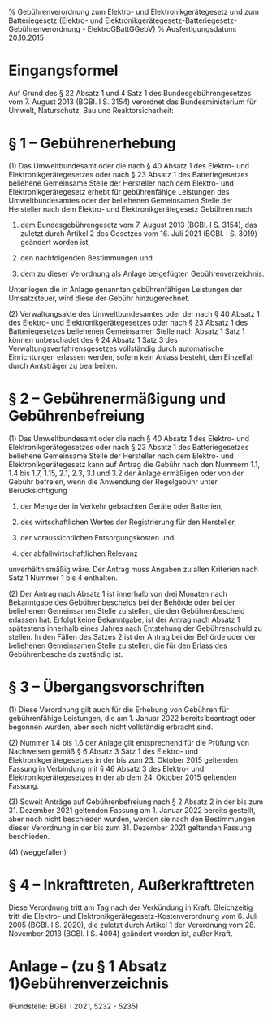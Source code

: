 % Gebührenverordnung zum Elektro- und Elektronikgerätegesetz und zum Batteriegesetz  (Elektro- und Elektronikgerätegesetz-Batteriegesetz-Gebührenverordnung - ElektroGBattGGebV)
% Ausfertigungsdatum: 20.10.2015
 
# Eingangsformel

Auf Grund des § 22 Absatz 1 und 4 Satz 1 des Bundesgebührengesetzes vom 7. August 2013 (BGBl. I S. 3154) verordnet das Bundesministerium für Umwelt, Naturschutz, Bau und Reaktorsicherheit:

# § 1 – Gebührenerhebung

(1) Das Umweltbundesamt oder die nach § 40 Absatz 1 des Elektro- und Elektronikgerätegesetzes oder nach § 23 Absatz 1 des Batteriegesetzes beliehene Gemeinsame Stelle der Hersteller nach dem Elektro- und Elektronikgerätegesetz erhebt für gebührenfähige Leistungen des Umweltbundesamtes oder der beliehenen Gemeinsamen Stelle der Hersteller nach dem Elektro- und Elektronikgerätegesetz Gebühren nach

1. dem Bundesgebührengesetz vom 7. August 2013 (BGBl. I S. 3154), das zuletzt durch Artikel 2 des Gesetzes vom 16. Juli 2021 (BGBl. I S. 3019) geändert worden ist,

2. den nachfolgenden Bestimmungen und

3. dem zu dieser Verordnung als Anlage beigefügten Gebührenverzeichnis.

Unterliegen die in Anlage genannten gebührenfähigen Leistungen der Umsatzsteuer, wird diese der Gebühr hinzugerechnet.

(2) Verwaltungsakte des Umweltbundesamtes oder der nach § 40 Absatz 1 des Elektro- und Elektronikgerätegesetzes oder nach § 23 Absatz 1 des Batteriegesetzes beliehenen Gemeinsamen Stelle nach Absatz 1 Satz 1 können unbeschadet des § 24 Absatz 1 Satz 3 des Verwaltungsverfahrensgesetzes vollständig durch automatische Einrichtungen erlassen werden, sofern kein Anlass besteht, den Einzelfall durch Amtsträger zu bearbeiten.

# § 2 – Gebührenermäßigung und Gebührenbefreiung

(1) Das Umweltbundesamt oder die nach § 40 Absatz 1 des Elektro- und Elektronikgerätegesetzes oder nach § 23 Absatz 1 des Batteriegesetzes beliehene Gemeinsame Stelle der Hersteller nach dem Elektro- und Elektronikgerätegesetz kann auf Antrag die Gebühr nach den Nummern 1.1, 1.4 bis 1.7, 1.15, 2.1, 2.3, 3.1 und 3.2 der Anlage ermäßigen oder von der Gebühr befreien, wenn die Anwendung der Regelgebühr unter Berücksichtigung

1. der Menge der in Verkehr gebrachten Geräte oder Batterien,

2. des wirtschaftlichen Wertes der Registrierung für den Hersteller,

3. der voraussichtlichen Entsorgungskosten und

4. der abfallwirtschaftlichen Relevanz

unverhältnismäßig wäre. Der Antrag muss Angaben zu allen Kriterien nach Satz 1 Nummer 1 bis 4 enthalten.

(2) Der Antrag nach Absatz 1 ist innerhalb von drei Monaten nach Bekanntgabe des Gebührenbescheids bei der Behörde oder bei der beliehenen Gemeinsamen Stelle zu stellen, die den Gebührenbescheid erlassen hat. Erfolgt keine Bekanntgabe, ist der Antrag nach Absatz 1 spätestens innerhalb eines Jahres nach Entstehung der Gebührenschuld zu stellen. In den Fällen des Satzes 2 ist der Antrag bei der Behörde oder der beliehenen Gemeinsamen Stelle zu stellen, die für den Erlass des Gebührenbescheids zuständig ist.

# § 3 – Übergangsvorschriften

(1) Diese Verordnung gilt auch für die Erhebung von Gebühren für gebührenfähige Leistungen, die am 1. Januar 2022 bereits beantragt oder begonnen wurden, aber noch nicht vollständig erbracht sind.

(2) Nummer 1.4 bis 1.6 der Anlage gilt entsprechend für die Prüfung von Nachweisen gemäß § 6 Absatz 3 Satz 1 des Elektro- und Elektronikgerätegesetzes in der bis zum 23. Oktober 2015 geltenden Fassung in Verbindung mit § 46 Absatz 3 des Elektro- und Elektronikgerätegesetzes in der ab dem 24. Oktober 2015 geltenden Fassung.

(3) Soweit Anträge auf Gebührenbefreiung nach § 2 Absatz 2 in der bis zum 31. Dezember 2021 geltenden Fassung am 1. Januar 2022 bereits gestellt, aber noch nicht beschieden wurden, werden sie nach den Bestimmungen dieser Verordnung in der bis zum 31. Dezember 2021 geltenden Fassung beschieden.

(4) (weggefallen)

# § 4 – Inkrafttreten, Außerkrafttreten

Diese Verordnung tritt am Tag nach der Verkündung in Kraft. Gleichzeitig tritt die Elektro- und Elektronikgerätegesetz-Kostenverordnung vom 6. Juli 2005 (BGBl. I S. 2020), die zuletzt durch Artikel 1 der Verordnung vom 28. November 2013 (BGBl. I S. 4094) geändert worden ist, außer Kraft.

# Anlage – (zu § 1 Absatz 1)Gebührenverzeichnis

(Fundstelle: BGBl. I 2021, 5232 - 5235)
